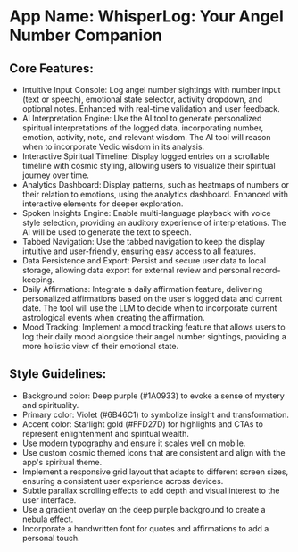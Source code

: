 # **App Name**: WhisperLog: Your Angel Number Companion

## Core Features:

- Intuitive Input Console: Log angel number sightings with number input (text or speech), emotional state selector, activity dropdown, and optional notes. Enhanced with real-time validation and user feedback.
- AI Interpretation Engine: Use the AI tool to generate personalized spiritual interpretations of the logged data, incorporating number, emotion, activity, note, and relevant wisdom. The AI tool will reason when to incorporate Vedic wisdom in its analysis.
- Interactive Spiritual Timeline: Display logged entries on a scrollable timeline with cosmic styling, allowing users to visualize their spiritual journey over time.
- Analytics Dashboard: Display patterns, such as heatmaps of numbers or their relation to emotions, using the analytics dashboard. Enhanced with interactive elements for deeper exploration.
- Spoken Insights Engine: Enable multi-language playback with voice style selection, providing an auditory experience of interpretations. The AI will be used to generate the text to speech.
- Tabbed Navigation: Use the tabbed navigation to keep the display intuitive and user-friendly, ensuring easy access to all features.
- Data Persistence and Export: Persist and secure user data to local storage, allowing data export for external review and personal record-keeping.
- Daily Affirmations: Integrate a daily affirmation feature, delivering personalized affirmations based on the user's logged data and current date. The tool will use the LLM to decide when to incorporate current astrological events when creating the affirmation.
- Mood Tracking: Implement a mood tracking feature that allows users to log their daily mood alongside their angel number sightings, providing a more holistic view of their emotional state.

## Style Guidelines:

- Background color: Deep purple (#1A0933) to evoke a sense of mystery and spirituality.
- Primary color: Violet (#6B46C1) to symbolize insight and transformation.
- Accent color: Starlight gold (#FFD27D) for highlights and CTAs to represent enlightenment and spiritual wealth.
- Use modern typography and ensure it scales well on mobile.
- Use custom cosmic themed icons that are consistent and align with the app's spiritual theme.
- Implement a responsive grid layout that adapts to different screen sizes, ensuring a consistent user experience across devices.
- Subtle parallax scrolling effects to add depth and visual interest to the user interface.
- Use a gradient overlay on the deep purple background to create a nebula effect.
- Incorporate a handwritten font for quotes and affirmations to add a personal touch.